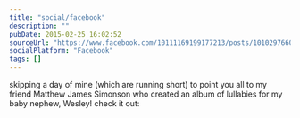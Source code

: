 ```yaml
---
title: "social/facebook"
description: ""
pubDate: 2015-02-25 16:02:52
sourceUrl: "https://www.facebook.com/10111169199177213/posts/10102976607406793"
socialPlatform: "Facebook"
tags: []
---
```


skipping a day of mine (which are running short) to point you all to my friend Matthew James Simonson who created an album of lullabies for my baby nephew, Wesley! check it out:


